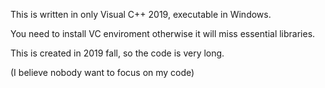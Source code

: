This is written in only Visual C++ 2019, executable in Windows.

You need to install VC enviroment otherwise it will miss essential libraries.

This is created in 2019 fall, so the code is very long.

(I believe nobody want to focus on my code)
